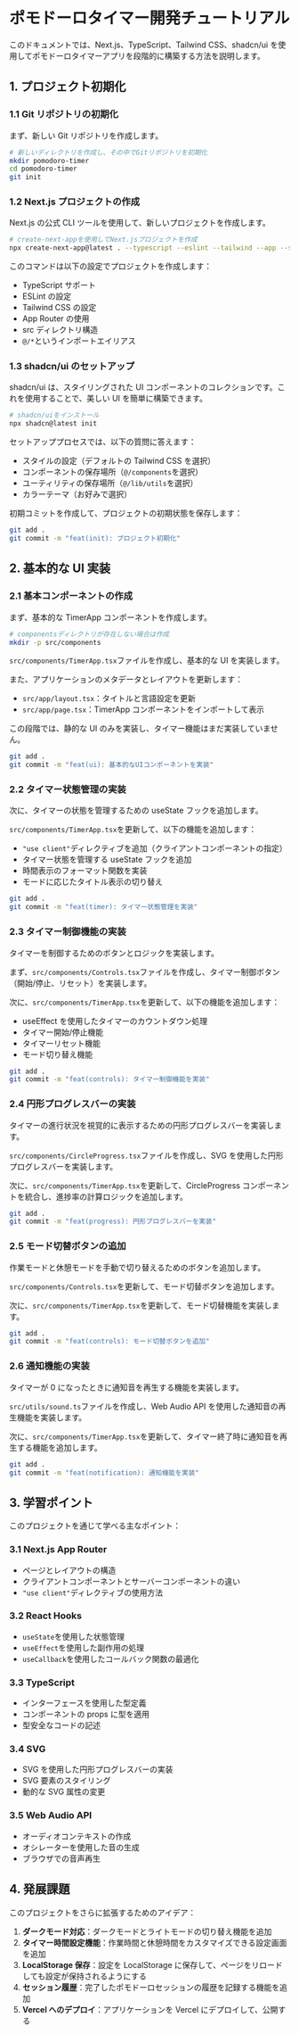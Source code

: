 # ポモドーロタイマー開発チュートリアル

このドキュメントでは、Next.js、TypeScript、Tailwind CSS、shadcn/ui を使用してポモドーロタイマーアプリを段階的に構築する方法を説明します。

## 1. プロジェクト初期化

### 1.1 Git リポジトリの初期化

まず、新しい Git リポジトリを作成します。

```bash
# 新しいディレクトリを作成し、その中でGitリポジトリを初期化
mkdir pomodoro-timer
cd pomodoro-timer
git init
```

### 1.2 Next.js プロジェクトの作成

Next.js の公式 CLI ツールを使用して、新しいプロジェクトを作成します。

```bash
# create-next-appを使用してNext.jsプロジェクトを作成
npx create-next-app@latest . --typescript --eslint --tailwind --app --src-dir --import-alias "@/*"
```

このコマンドは以下の設定でプロジェクトを作成します：

- TypeScript サポート
- ESLint の設定
- Tailwind CSS の設定
- App Router の使用
- src ディレクトリ構造
- `@/*`というインポートエイリアス

### 1.3 shadcn/ui のセットアップ

shadcn/ui は、スタイリングされた UI コンポーネントのコレクションです。これを使用することで、美しい UI を簡単に構築できます。

```bash
# shadcn/uiをインストール
npx shadcn@latest init
```

セットアッププロセスでは、以下の質問に答えます：

- スタイルの設定（デフォルトの Tailwind CSS を選択）
- コンポーネントの保存場所（`@/components`を選択）
- ユーティリティの保存場所（`@/lib/utils`を選択）
- カラーテーマ（お好みで選択）

初期コミットを作成して、プロジェクトの初期状態を保存します：

```bash
git add .
git commit -m "feat(init): プロジェクト初期化"
```

## 2. 基本的な UI 実装

### 2.1 基本コンポーネントの作成

まず、基本的な TimerApp コンポーネントを作成します。

```bash
# componentsディレクトリが存在しない場合は作成
mkdir -p src/components
```

`src/components/TimerApp.tsx`ファイルを作成し、基本的な UI を実装します。

また、アプリケーションのメタデータとレイアウトを更新します：

- `src/app/layout.tsx`：タイトルと言語設定を更新
- `src/app/page.tsx`：TimerApp コンポーネントをインポートして表示

この段階では、静的な UI のみを実装し、タイマー機能はまだ実装していません。

```bash
git add .
git commit -m "feat(ui): 基本的なUIコンポーネントを実装"
```

### 2.2 タイマー状態管理の実装

次に、タイマーの状態を管理するための useState フックを追加します。

`src/components/TimerApp.tsx`を更新して、以下の機能を追加します：

- `"use client"`ディレクティブを追加（クライアントコンポーネントの指定）
- タイマー状態を管理する useState フックを追加
- 時間表示のフォーマット関数を実装
- モードに応じたタイトル表示の切り替え

```bash
git add .
git commit -m "feat(timer): タイマー状態管理を実装"
```

### 2.3 タイマー制御機能の実装

タイマーを制御するためのボタンとロジックを実装します。

まず、`src/components/Controls.tsx`ファイルを作成し、タイマー制御ボタン（開始/停止、リセット）を実装します。

次に、`src/components/TimerApp.tsx`を更新して、以下の機能を追加します：

- useEffect を使用したタイマーのカウントダウン処理
- タイマー開始/停止機能
- タイマーリセット機能
- モード切り替え機能

```bash
git add .
git commit -m "feat(controls): タイマー制御機能を実装"
```

### 2.4 円形プログレスバーの実装

タイマーの進行状況を視覚的に表示するための円形プログレスバーを実装します。

`src/components/CircleProgress.tsx`ファイルを作成し、SVG を使用した円形プログレスバーを実装します。

次に、`src/components/TimerApp.tsx`を更新して、CircleProgress コンポーネントを統合し、進捗率の計算ロジックを追加します。

```bash
git add .
git commit -m "feat(progress): 円形プログレスバーを実装"
```

### 2.5 モード切替ボタンの追加

作業モードと休憩モードを手動で切り替えるためのボタンを追加します。

`src/components/Controls.tsx`を更新して、モード切替ボタンを追加します。

次に、`src/components/TimerApp.tsx`を更新して、モード切替機能を実装します。

```bash
git add .
git commit -m "feat(controls): モード切替ボタンを追加"
```

### 2.6 通知機能の実装

タイマーが 0 になったときに通知音を再生する機能を実装します。

`src/utils/sound.ts`ファイルを作成し、Web Audio API を使用した通知音の再生機能を実装します。

次に、`src/components/TimerApp.tsx`を更新して、タイマー終了時に通知音を再生する機能を追加します。

```bash
git add .
git commit -m "feat(notification): 通知機能を実装"
```

## 3. 学習ポイント

このプロジェクトを通じて学べる主なポイント：

### 3.1 Next.js App Router

- ページとレイアウトの構造
- クライアントコンポーネントとサーバーコンポーネントの違い
- `"use client"`ディレクティブの使用方法

### 3.2 React Hooks

- `useState`を使用した状態管理
- `useEffect`を使用した副作用の処理
- `useCallback`を使用したコールバック関数の最適化

### 3.3 TypeScript

- インターフェースを使用した型定義
- コンポーネントの props に型を適用
- 型安全なコードの記述

### 3.4 SVG

- SVG を使用した円形プログレスバーの実装
- SVG 要素のスタイリング
- 動的な SVG 属性の変更

### 3.5 Web Audio API

- オーディオコンテキストの作成
- オシレーターを使用した音の生成
- ブラウザでの音声再生

## 4. 発展課題

このプロジェクトをさらに拡張するためのアイデア：

1. **ダークモード対応**：ダークモードとライトモードの切り替え機能を追加
2. **タイマー時間設定機能**：作業時間と休憩時間をカスタマイズできる設定画面を追加
3. **LocalStorage 保存**：設定を LocalStorage に保存して、ページをリロードしても設定が保持されるようにする
4. **セッション履歴**：完了したポモドーロセッションの履歴を記録する機能を追加
5. **Vercel へのデプロイ**：アプリケーションを Vercel にデプロイして、公開する
